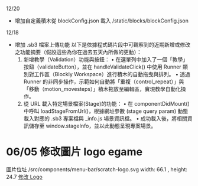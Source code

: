 12/20
- 增加自定義積木從 blockConfig.json 載入 /static/blocks/blockConfig.json



12/18
- 增加 .sb3 檔案上傳功能
以下是依據程式碼片段中可觀察到的近期新增或修改之功能摘要（假設這些為你在過去五天內所做的更動）：
	1.	新增教學（Validation）功能與按鈕：
	•	在選單列中加入了一個「教學」按鈕（validateButton），並在 handleValidateClick() 中使用 Runner 類別對工作區（Blockly Workspace）進行積木的自動拖曳與排列。
	•	透過 Runner 的非同步操作，示範如何自動將「重複（control_repeat）」與「移動（motion_movesteps）」積木拖放至編輯區，實現教學自動化操作。
	2.	從 URL 載入特定場景檔案(Stage)的功能：
	•	在 componentDidMount() 中呼叫 loadStageFromUrl()，根據網址參數 (stage query param) 動態載入對應的 .sb3 專案檔與 _info.js 場景資訊檔。
	•	成功載入後，將相關資訊儲存至 window.stageInfo，並以此動態呈現專案場景。


# 06/05 修改圖片 logo egame
圖片位址
/src/components/menu-bar/scratch-logo.svg
width: 66.1 , height: 24.7
[修改 Logo](https://boxy-svg.com/app/disk:vF7kdb0VO0)